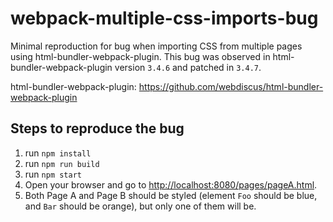# webpack-multiple-css-imports-bug
 Minimal reproduction for bug when importing CSS from multiple pages using html-bundler-webpack-plugin.  This bug was observed in html-bundler-webpack-plugin version `3.4.6` and patched in `3.4.7`.

html-bundler-webpack-plugin: https://github.com/webdiscus/html-bundler-webpack-plugin

## Steps to reproduce the bug
1. run `npm install` 
2. run `npm run build`
3. run `npm start`
4. Open your browser and go to [http://localhost:8080/pages/pageA.html](http://localhost:8080/pages/pageA.html).
5. Both Page A and Page B should be styled (element `Foo` should be blue, and `Bar` should be orange), but only one of them will be.  
